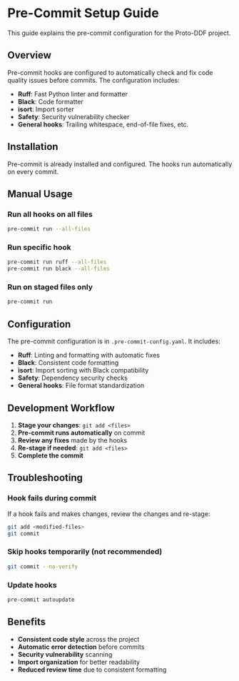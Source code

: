 # Pre-Commit Setup Guide

This guide explains the pre-commit configuration for the Proto-DDF project.

## Overview

Pre-commit hooks are configured to automatically check and fix code quality issues before commits. The configuration includes:

- **Ruff**: Fast Python linter and formatter
- **Black**: Code formatter
- **isort**: Import sorter
- **Safety**: Security vulnerability checker
- **General hooks**: Trailing whitespace, end-of-file fixes, etc.

## Installation

Pre-commit is already installed and configured. The hooks run automatically on every commit.

## Manual Usage

### Run all hooks on all files
```bash
pre-commit run --all-files
```

### Run specific hook
```bash
pre-commit run ruff --all-files
pre-commit run black --all-files
```

### Run on staged files only
```bash
pre-commit run
```

## Configuration

The pre-commit configuration is in `.pre-commit-config.yaml`. It includes:

- **Ruff**: Linting and formatting with automatic fixes
- **Black**: Consistent code formatting
- **isort**: Import sorting with Black compatibility
- **Safety**: Dependency security checks
- **General hooks**: File format standardization

## Development Workflow

1. **Stage your changes**: `git add <files>`
2. **Pre-commit runs automatically** on commit
3. **Review any fixes** made by the hooks
4. **Re-stage if needed**: `git add <files>`
5. **Complete the commit**

## Troubleshooting

### Hook fails during commit
If a hook fails and makes changes, review the changes and re-stage:
```bash
git add <modified-files>
git commit
```

### Skip hooks temporarily (not recommended)
```bash
git commit --no-verify
```

### Update hooks
```bash
pre-commit autoupdate
```

## Benefits

- **Consistent code style** across the project
- **Automatic error detection** before commits
- **Security vulnerability** scanning
- **Import organization** for better readability
- **Reduced review time** due to consistent formatting
